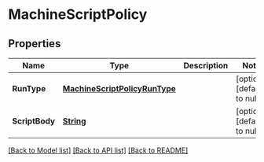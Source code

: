 # MachineScriptPolicy
## Properties

Name | Type | Description | Notes
------------ | ------------- | ------------- | -------------
**RunType** | [**MachineScriptPolicyRunType**](MachineScriptPolicyRunType.md) |  | [optional] [default to null]
**ScriptBody** | [**String**](string.md) |  | [optional] [default to null]

[[Back to Model list]](../README.md#documentation-for-models) [[Back to API list]](../README.md#documentation-for-api-endpoints) [[Back to README]](../README.md)

